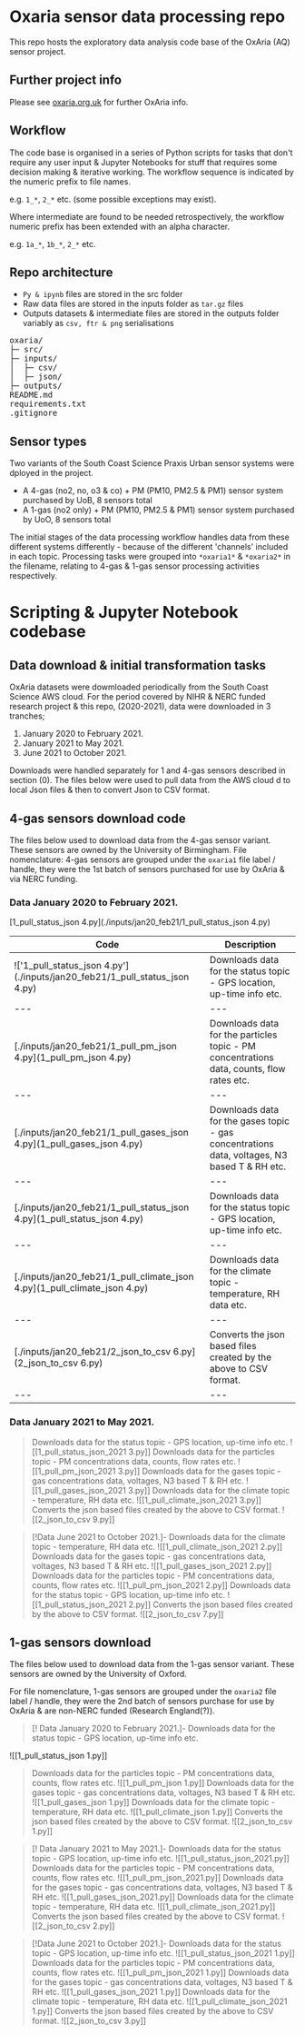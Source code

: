 # Oxaria sensor data processing repo
This repo hosts the exploratory data analysis code base of the OxAria (AQ) sensor project.

## Further project info
Please see [oxaria.org.uk](https://www.oxaria.org.uk/) for further OxAria info.

## Workflow
The code base is organised in a series of Python scripts for tasks that don't require any user input & Jupyter Notebooks for stuff that requires some decision making & iterative working. The workflow sequence is indicated by the numeric prefix to file names.

e.g. `1_*`, `2_*` etc. (some possible exceptions may exist).

Where intermediate are found to be needed retrospectively, the workflow numeric prefix has been extended with an alpha character.

e.g. `1a_*`, `1b_*`, `2_*` etc.

## Repo architecture
- `Py & ipynb` files are stored in the src folder
- Raw data files are stored in the inputs folder as `tar.gz` files
- Outputs datasets & intermediate files are stored in the outputs folder variably as `csv, ftr & png` serialisations

<pre>
oxaria/
├─ src/
├─ inputs/
│  ├─ csv/
│  ├─ json/
├─ outputs/
README.md
requirements.txt
.gitignore
</pre>

## Sensor types
Two variants of the South Coast Science Praxis Urban sensor systems were dployed in the project.

- A 4-gas (no2, no, o3 & co) + PM (PM10, PM2.5 & PM1) sensor system purchased by UoB, 8 sensors total
- A 1-gas (no2 only) + PM (PM10, PM2.5 & PM1) sensor system purchased by UoO, 8 sensors total

The initial stages of the data processing workflow handles data from these different systems differently - because of the different 'channels' included in each topic. Processing tasks were grouped into `*oxaria1*` & `*oxaria2*` in the filename, relating to 4-gas & 1-gas sensor processing activities respectively.

# Scripting &  Jupyter Notebook codebase
## Data download & initial transformation tasks
OxAria datasets were dowmloaded periodically from the South Coast Science AWS cloud. For the period covered by NIHR & NERC funded research project & this repo, (2020-2021), data were downloaded in 3 tranches;

1. January 2020 to February 2021.
2. January 2021 to May 2021.
3. June 2021 to October 2021.

Downloads were handled separately for 1 and 4-gas sensors described in section (0). The files below were used to pull data from the AWS cloud d to local Json files & then to convert Json  to CSV format.

## 4-gas sensors download code
The files below used to download data from the 4-gas sensor variant. These sensors are owned by the University of Birmingham. File nomenclature:  4-gas sensors are grouped under the `oxaria1` file label / handle, they were the 1st batch of sensors purchased for use by OxAria & via NERC funding.

### Data January 2020 to February 2021.


 [1_pull_status_json 4.py](./inputs/jan20_feb21/1_pull_status_json 4.py)

|Code | Description |
|-----|-------------|
| !['1_pull_status_json 4.py'](./inputs/jan20_feb21/1_pull_status_json 4.py) | Downloads data for the status topic - GPS location, up-time info etc.|
|---|---|
|[./inputs/jan20_feb21/1_pull_pm_json 4.py](1_pull_pm_json 4.py)| Downloads data for the particles topic - PM concentrations data, counts, flow rates etc.|
|---|---|
|[./inputs/jan20_feb21/1_pull_gases_json 4.py](1_pull_gases_json 4.py)| Downloads data for the gases topic - gas concentrations data, voltages, N3 based T & RH etc.|
|---|---|
|[./inputs/jan20_feb21/1_pull_status_json 4.py](1_pull_status_json 4.py)| Downloads data for the status topic - GPS location, up-time info etc.|
|---|---|
|[./inputs/jan20_feb21/1_pull_climate_json 4.py](1_pull_climate_json 4.py)| Downloads data for the climate topic - temperature, RH data etc.|
|---|---|
|[./inputs/jan20_feb21/2_json_to_csv 6.py](2_json_to_csv 6.py)| Converts the json based files created by the above to CSV format.|
|---|---|

### Data January 2021 to May 2021.

>Downloads data for the status topic - GPS location, up-time info etc.
![[1_pull_status_json_2021 3.py]]
>Downloads data for the particles topic - PM concentrations data, counts, flow rates etc.
![[1_pull_pm_json_2021 3.py]]
>Downloads data for the gases topic - gas concentrations data, voltages, N3 based T & RH etc.
![[1_pull_gases_json_2021 3.py]]
>Downloads data for the climate topic - temperature, RH data etc.
![[1_pull_climate_json_2021 3.py]]
>Converts the json based files created by the above to CSV format.
![[2_json_to_csv 9.py]]

>[!Data June 2021 to October 2021.]-
>Downloads data for the climate topic - temperature, RH data etc.
![[1_pull_climate_json_2021 2.py]]
>Downloads data for the gases topic - gas concentrations data, voltages, N3 based T & RH etc.
![[1_pull_gases_json_2021 2.py]]
>Downloads data for the particles topic - PM concentrations data, counts, flow rates etc.
![[1_pull_pm_json_2021 2.py]]
>Downloads data for the status topic - GPS location, up-time info etc.
![[1_pull_status_json_2021 2.py]]
>Converts the json based files created by the above to CSV format.
![[2_json_to_csv 7.py]]

## 1-gas sensors download
The files below used to download data from the 1-gas sensor variant. These sensors are owned by the University of Oxford.

For file nomenclature, 1-gas sensors are grouped under the `oxaria2` file label / handle, they were the 2nd batch of sensors purchase for use by OxAria & are non-NERC funded (Research England(?)).

>[! Data January 2020 to February 2021.]-
>Downloads data for the status topic - GPS location, up-time info etc.
>
![[1_pull_status_json 1.py]]
>Downloads data for the particles topic - PM concentrations data, counts, flow rates etc.
![[1_pull_pm_json 1.py]]
>Downloads data for the gases topic - gas concentrations data, voltages, N3 based T & RH etc.
![[1_pull_gases_json 1.py]]
>Downloads data for the climate topic - temperature, RH data etc.
![[1_pull_climate_json 1.py]]
>Converts the json based files created by the above to CSV format.
![[2_json_to_csv 1.py]]

>[! Data January 2021 to May 2021.]-
>Downloads data for the status topic - GPS location, up-time info etc.
![[1_pull_status_json_2021.py]]
>Downloads data for the particles topic - PM concentrations data, counts, flow rates etc.
![[1_pull_pm_json_2021.py]]
>Downloads data for the gases topic - gas concentrations data, voltages, N3 based T & RH etc.
![[1_pull_gases_json_2021.py]]
>Downloads data for the climate topic - temperature, RH data etc.
![[1_pull_climate_json_2021.py]]
>Converts the json based files created by the above to CSV format.
![[2_json_to_csv 2.py]]

>[!Data June 2021 to October 2021.]-
>Downloads data for the status topic - GPS location, up-time info etc.
![[1_pull_status_json_2021 1.py]]
>Downloads data for the particles topic - PM concentrations data, counts, flow rates etc.
![[1_pull_pm_json_2021 1.py]]
>Downloads data for the gases topic - gas concentrations data, voltages, N3 based T & RH etc.
![[1_pull_gases_json_2021 1.py]]
>Downloads data for the climate topic - temperature, RH data etc.
![[1_pull_climate_json_2021 1.py]]
>Converts the json based files created by the above to CSV format.
![[2_json_to_csv 3.py]]
